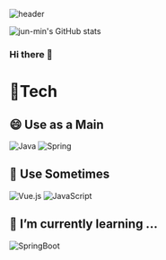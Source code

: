 ![header](https://capsule-render.vercel.app/api?type=waving&color=auto&height=300&section=header&text=Junmin's%20Github&fontSize=90&animation=fadeIn&fontAlignY=38&desc=welcome!&descAlignY=51&descAlign=62)


![jun-min's GitHub stats](https://github-readme-stats.vercel.app/api?username=jun-min1623&show_icons=true&theme=radical)




### Hi there 👋

<p align='center'> 

# 💪Tech
## 😄 Use as a Main
![Java](https://img.shields.io/badge/java-%23ED8B00.svg?style=for-the-badge&logo=java&logoColor=white)
![Spring](https://img.shields.io/badge/spring-%236DB33F.svg?style=for-the-badge&logo=spring&logoColor=white)

## 🤔 Use Sometimes
![Vue.js](https://img.shields.io/badge/vuejs-%2335495e.svg?style=for-the-badge&logo=vuedotjs&logoColor=%234FC08D&fontAlign)
![JavaScript](https://img.shields.io/badge/javascript-%23323330.svg?style=for-the-badge&logo=javascript&logoColor=%23F7DF1E)

## 🌱 I’m currently learning ...
![SpringBoot](https://img.shields.io/badge/springboot-6DB33F?style=for-the-badge&logo=springboot&logoColor=white)

</p>
<!--
**jun-min1623/jun-min1623** is a ✨ _special_ ✨ repository because its `README.md` (this file) appears on your GitHub profile.

Here are some ideas to get you started:

- 🔭 I’m currently working on ...
- 🌱 I’m currently learning ...
- 👯 I’m looking to collaborate on ...
- 🤔 I’m looking for help with ...
- 💬 Ask me about ...
- 📫 How to reach me: ...
- 😄 Pronouns: ...
- ⚡ Fun fact: ...
-->
